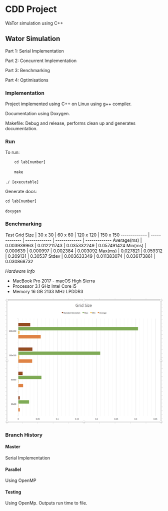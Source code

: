 # CDD Project

WaTor simulation using C++

## Wator Simulation

Part 1: Serial Implementation

Part 2: Concurrent Implementation

Part 3: Benchmarking

Part 4: Optimisations

### Implementation
Project implemented using C++ on Linux using g++ compiler.

Documentation using Doxygen.

Makefile: Debug and release, performs clean up and generates documentation.

### Run

To run:

        cd lab[number]

        make

	./ [executable]

Generate docs:

	cd lab[number]

	doxygen

### Benchmarking

_Test_
Grid Size     | 30 x 30       | 60 x 60       | 120 x 120     | 150 x 150
------------- | ------------- | ------------- | ------------- | -------------
Average(ms)   | 0.003939963   | 0.012211743   | 0.035332249   | 0.057491424
Min(ms)       | 0.000639      | 0.000997      | 0.002384      | 0.003092
Max(ms)       | 0.027821      | 0.059312      | 0.209131      | 0.30537
Stdev         | 0.003633349   | 0.011383074   | 0.036173861   | 0.030868732

_Hardware Info_
* MacBook Pro 2017 - macOS High Sierra
* Processor 3.1 GHz Intel Core i5
* Memory 16 GB 2133 MHz LPDDR3

![alt text](https://raw.githubusercontent.com/Kelly-David/CDD-Wator-Project/master/gridsize.png)


### Branch History

#### Master
Serial Implementation

#### Parallel
Using OpenMP

#### Testing
Using OpenMp. Outputs run time to file.